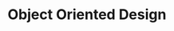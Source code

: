 ---
layout: category
title: Object Oriented Design
category-name: object-oriented-design
permalink: "/category/object-oriented-design"
---